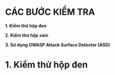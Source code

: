 # CÁC BƯỚC KIỂM TRA #

**1. Kiểm thử hộp đen**

**2. Kiểm thử hộp xám**

**3. Sử dụng OWASP Attack Surface Detector (ASD)**

# 1. Kiểm thử hộp đen
